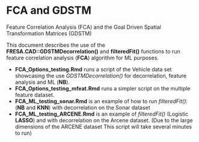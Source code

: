 # FCA and GDSTM

Feature Correlation Analysis (FCA) and the Goal Driven Spatial Transformation Matrices (GDSTM)

This document describes the use of the **FRESA.CAD::GDSTMDecorrelation()** and **filteredFit()** functions to run feature correlation analysis (**FCA**) algorithm for ML purposes.

-   **FCA_Options_testing.Rmd** runs a script of the Vehicle data set showcasing the use *GDSTMDecorrelation()* for decorrelation, feature analysis and ML (**NB**).
-   **FCA_Options_testing_mfeat.Rmd** runs a simpler script on the multiple feature dataset.
-   **FCA_ML_testing_sonar.Rmd** is an example of how to run *filteredFit()*: (**NB** and **KNN**) with decorrelation on the Sonar dataset
-   **FCA_ML_testing_ARCENE.Rmd** is an example of *filteredFit()* (Logistic **LASSO**) and with decorrelation on the Arcene dataset. (Due to the large dimensions of the ARCENE dataset This script will take several minutes to run)
